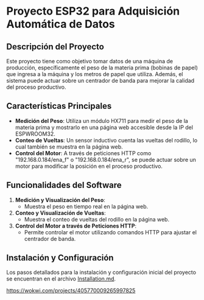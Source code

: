 # Proyecto ESP32 para Adquisición Automática de Datos

## Descripción del Proyecto

Este proyecto tiene como objetivo tomar datos de una máquina de producción, específicamente el peso de la materia prima (bobinas de papel) que ingresa a la máquina y los metros de papel que utiliza. Además, el sistema puede actuar sobre un centrador de banda para mejorar la calidad del proceso productivo.

## Características Principales

- **Medición del Peso**: Utiliza un módulo HX711 para medir el peso de la materia prima y mostrarlo en una página web accesible desde la IP del ESPWROOM32.
- **Conteo de Vueltas**: Un sensor inductivo cuenta las vueltas del rodillo, lo cual también se muestra en la página web.
- **Control del Motor**: A través de peticiones HTTP como "192.168.0.184/ena_f" o "192.168.0.184/ena_r", se puede actuar sobre un motor para modificar la posición en el proceso productivo.

## Funcionalidades del Software

1. **Medición y Visualización del Peso**:
   - Muestra el peso en tiempo real en la página web.
2. **Conteo y Visualización de Vueltas**:
   - Muestra el conteo de vueltas del rodillo en la página web.
3. **Control del Motor a través de Peticiones HTTP**:
   - Permite controlar el motor utilizando comandos HTTP para ajustar el centrador de banda.

## Instalación y Configuración

Los pasos detallados para la instalación y configuración inicial del proyecto se encuentran en el archivo [Installation.md](docs/Installation.md).


https://wokwi.com/projects/405770009265997825

